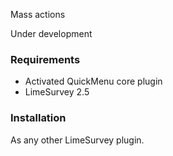Mass actions

Under development

### Requirements

* Activated QuickMenu core plugin
* LimeSurvey 2.5

### Installation

As any other LimeSurvey plugin.
